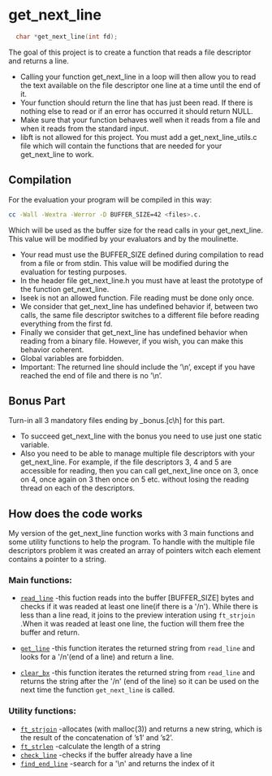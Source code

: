# get_next_line
```c
  char *get_next_line(int fd);
```
<div><p>The goal of this project is to create a function that reads a file descriptor and returns a line.</p>
<ul>
  <li>Calling your function get_next_line in a loop will then allow you to read the text
available on the file descriptor one line at a time until the end of it.</li>
  <li>Your function should return the line that has just been read. If there is nothing else to read or if an error has occurred it should return NULL.</li>
  <li>Make sure that your function behaves well when it reads from a file and when it reads from the standard input.</li>
  <li>libft is not allowed for this project. You must add a get_next_line_utils.c file which will contain the functions that are needed for your get_next_line to work.</li>
 </ul></div>
 
## Compilation
  For the evaluation your program will be compiled in this way:
  ```bash
  cc -Wall -Wextra -Werror -D BUFFER_SIZE=42 <files>.c.
  ```
  Which will be used as the buffer size for the read calls in your get_next_line. This value will be modified by your evaluators and by the moulinette.
  
 <div><ul>
  <li>Your read must use the BUFFER_SIZE defined during compilation to read from a file or from stdin. This value will be modified during the evaluation for testing purposes.</li>
  <li>In the header file get_next_line.h you must have at least the prototype of the function get_next_line.</li>
  <li>lseek is not an allowed function. File reading must be done only once.</li>
  <li>We consider that get_next_line has undefined behavior if, between two calls, the same file descriptor switches to a different file before reading everything from the first fd.</li>
  <li>Finally we consider that get_next_line has undefined behavior when reading from a binary file. However, if you wish, you can make this behavior coherent.</li>
  <li>Global variables are forbidden.</li>
  <li>Important: The returned line should include the ’\n’, except if you have reached the end of file and there is no ’\n’.</li>
  </ul></div>

## Bonus Part
Turn-in all 3 mandatory files ending by _bonus.[c\h] for this part.
<div>
  <ul>
  <li>To succeed get_next_line with the bonus you need to use just one static variable.</li>
    <li>Also you need to be able to manage multiple file descriptors with your get_next_line. For example, if the file descriptors 3, 4 and 5 are accessible for reading, then you can call get_next_line once on 3, once on 4, once again on 3 then once on 5 etc. without losing the reading thread on each of the descriptors.</li>
  </ul>
</div>

## How does the code works
  My version of the get_next_line function works with 3 main functions and some utility functions to help the program. To handle with the multiple file descriptors problem it was created an array of pointers witch each element contains a pointer to a string.
### Main functions:
* [`read_line`](./get_next_line_utils.c) -this fuction reads into the buffer [BUFFER_SIZE] bytes and checks if it was readed at least one line(if there is a '/n'). While there is less than a line read, it joins to the preview interation using ```ft_strjoin```
 .When it was readed at least one line, the fuction will them free the buffer and return.
 
 * [`get_line`](./get_next_line.c) -this function iterates the returned string from ```read_line``` and looks for a '/n'(end of a line) and return a line.
 
 *  [`clear_bx`](./get_next_line.c) -this function iterates the returned string from ```read_line``` and returns the string after the '/n' (end of the line) so it can be used on the next time the function ```get_next_line``` is called.
### Utility functions:
* [`ft_strjoin`](./get_next_line_utils.c)      -allocates (with malloc(3)) and returns a new string, which is the result of the concatenation of ’s1’ and ’s2’.
* [`ft_strlen`](./get_next_line_utils.c)        -calculate the length of a string
* [`check_line`](./get_next_line_utils.c)       -checks if the buffer already have a line 
* [`find_end_line`](./get_next_line_utils.c)       -search for a '\n' and returns the index of it
